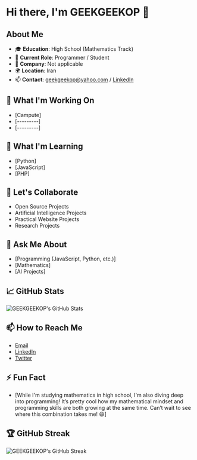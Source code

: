 # Hi there, I'm GEEKGEEKOP 👋

## About Me
- 🎓 **Education**: High School (Mathematics Track)
- 💼 **Current Role**: Programmer / Student
- 🏢 **Company**: Not applicable
- 🌍 **Location**: Iran
- 📫 **Contact**: geekgeekop@yahoo.com / [LinkedIn](https://www.linkedin.com/in/geek-noroozi-564899334?utm_source=share&utm_campaign=share_via&utm_content=profile&utm_medium=android_app)

## 🔭 What I'm Working On
- [Campute]
- [---------]
- [---------]

## 🌱 What I'm Learning
- [Python]
- [JavaScript]
- [PHP]

## 👯 Let's Collaborate
- Open Source Projects
- Artificial Intelligence Projects
- Practical Website Projects
- Research Projects

## 💬 Ask Me About
- [Programming (JavaScript, Python, etc.)]
- [Mathematics]
- [AI Projects]

## 📈 GitHub Stats
![GEEKGEEKOP's GitHub Stats](https://github-readme-stats.vercel.app/api?username=GEEKGEEKOP&show_icons=true&theme=radical)

## 📫 How to Reach Me
- [Email](geekgeekop@yahoo.com)
- [LinkedIn](https://www.linkedin.com/in/geek-noroozi-564899334?utm_source=share&utm_campaign=share_via&utm_content=profile&utm_medium=android_app)
- [Twitter](https://x.com/GeekgeekOp?t=EhazlH9mfqk-BcCS70dD_A&s=35)

## ⚡ Fun Fact
- [While I'm studying mathematics in high school, I'm also diving deep into programming! It’s pretty cool how my mathematical mindset and programming skills are both growing at the same time. Can’t wait to see where this combination takes me! 😄]

## 🏆 GitHub Streak
![GEEKGEEKOP's GitHub Streak](https://github-readme-streak-stats.herokuapp.com/?user=GEEKGEEKOP&theme=radical)
